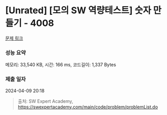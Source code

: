 # [Unrated] [모의 SW 역량테스트] 숫자 만들기 - 4008 

[문제 링크](https://swexpertacademy.com/main/code/problem/problemDetail.do?contestProbId=AWIeRZV6kBUDFAVH) 

### 성능 요약

메모리: 33,540 KB, 시간: 166 ms, 코드길이: 1,337 Bytes

### 제출 일자

2024-04-09 20:18



> 출처: SW Expert Academy, https://swexpertacademy.com/main/code/problem/problemList.do